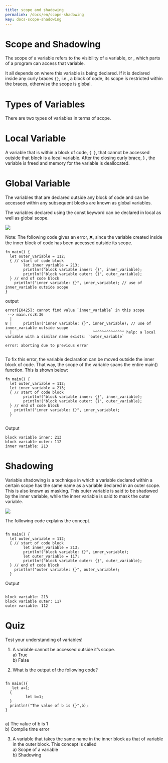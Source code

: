 ```yaml
---
title: scope and shadowing
permalink: /docs/en/scope-shadowing
key: docs-scope-shadowing
---
```


# Scope and Shadowing

The scope of a variable refers to the visibility of a variable, or , which parts of a program can access that variable.

It all depends on where this variable is being declared. If it is declared inside any curly braces `{}`, i.e., a block of code, its scope is restricted within the braces, otherwise the scope is global.

# Types of Variables 

There are two types of variables in terms of scope.

# Local Variable 

A variable that is within a block of code, `{ }`, that cannot be accessed outside that block is a local variable. After the closing curly brace, } , the variable is freed and memory for the variable is deallocated.


# Global Variable 

The variables that are declared outside any block of code and can be accessed within any subsequent blocks are known as global variables.

The variables declared using the const keyword can be declared in local as well as global scope. 

![](https://raw.githubusercontent.com/sangam14/RustLabs/master/img/local_var.png)

Note: The following code gives an error, ❌, since the variable created inside the inner block of code has been accessed outside its scope.

```
fn main() {
  let outer_variable = 112;
  { // start of code block
        let inner_variable = 213;
        println!("block variable inner: {}", inner_variable);
        println!("block variable outer: {}", outer_variable);
  } // end of code block
    println!("inner variable: {}", inner_variable); // use of inner_variable outside scope
}

```

output 

```
error[E0425]: cannot find value `inner_variable` in this scope
 --> main.rs:8:36
  |
8 |     println!("inner variable: {}", inner_variable); // use of inner_variable outside scope
  |                                    ^^^^^^^^^^^^^^ help: a local variable with a similar name exists: `outer_variable`

error: aborting due to previous error


```
To fix this error, the variable declaration can be moved outside the inner block of code. That way, the scope of the variable spans the entire main() function. This is shown below:

```
fn main() {
  let outer_variable = 112;
  let inner_variable = 213;
  { // start of code block
        println!("block variable inner: {}", inner_variable);
        println!("block variable outer: {}", outer_variable);
  } // end of code block
    println!("inner variable: {}", inner_variable);
  }


```
Output
```
block variable inner: 213
block variable outer: 112
inner variable: 213

```

# Shadowing

Variable shadowing is a technique in which a variable declared within a certain scope has the same name as a variable declared in an outer scope. This is also known as masking. This outer variable is said to be shadowed by the inner variable, while the inner variable is said to mask the outer variable.


![](https://raw.githubusercontent.com/sangam14/RustLabs/master/img/Shadowing.png) 

The following code explains the concept.

```

fn main() {
  let outer_variable = 112;
  { // start of code block
        let inner_variable = 213;
        println!("block variable: {}", inner_variable);
        let outer_variable = 117;
        println!("block variable outer: {}", outer_variable);
  } // end of code block
    println!("outer variable: {}", outer_variable);
  }

```

Output
```

block variable: 213
block variable outer: 117
outer variable: 112

```

# Quiz 

Test your understanding of variables!

1. A variable cannot be accessed outside it’s scope. <br> 
a) True <br> 
b) False <br> 

2. What is the output of the following code? <br> 

```

fn main(){
   let a=1;
  {
         let b=1;
  }
  println!("The value of b is {}",b);
}


```

a) The value of b is 1 <br> 
b) Compile time error <br> 

3. A variable that takes the same name in the inner block as that of variable in the outer block. This concept is called <br> 
a) Scope of a variable <br> 
b) Shadowing <br> 










